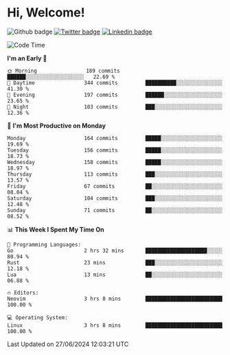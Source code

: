   # Hi, Welcome!
  ![Github badge](https://img.shields.io/github/followers/kraken-afk.svg?style=social&label=Follow&maxAge=2592000)
  [![Twitter badge](https://img.shields.io/badge/-Twitter-00acee?style=flat-square&logo=Twitter&logoColor=white)](https://twitter.com/trshppl)
  [![Linkedin badge](https://img.shields.io/badge/LinkedIn-0077B5?style=flat-square&logo=linkedin&logoColor=white)](https://www.linkedin.com/in/noveanrer)
<!--START_SECTION:waka-->
![Code Time](http://img.shields.io/badge/Code%20Time-234%20hrs%2055%20mins-blue)

**I'm an Early 🐤** 

```text
🌞 Morning                189 commits         ██████░░░░░░░░░░░░░░░░░░░   22.69 % 
🌆 Daytime                344 commits         ██████████░░░░░░░░░░░░░░░   41.30 % 
🌃 Evening                197 commits         ██████░░░░░░░░░░░░░░░░░░░   23.65 % 
🌙 Night                  103 commits         ███░░░░░░░░░░░░░░░░░░░░░░   12.36 % 
```
📅 **I'm Most Productive on Monday** 

```text
Monday                   164 commits         █████░░░░░░░░░░░░░░░░░░░░   19.69 % 
Tuesday                  156 commits         █████░░░░░░░░░░░░░░░░░░░░   18.73 % 
Wednesday                158 commits         █████░░░░░░░░░░░░░░░░░░░░   18.97 % 
Thursday                 113 commits         ███░░░░░░░░░░░░░░░░░░░░░░   13.57 % 
Friday                   67 commits          ██░░░░░░░░░░░░░░░░░░░░░░░   08.04 % 
Saturday                 104 commits         ███░░░░░░░░░░░░░░░░░░░░░░   12.48 % 
Sunday                   71 commits          ██░░░░░░░░░░░░░░░░░░░░░░░   08.52 % 
```


📊 **This Week I Spent My Time On** 

```text
💬 Programming Languages: 
Go                       2 hrs 32 mins       ████████████████████░░░░░   80.94 % 
Rust                     23 mins             ███░░░░░░░░░░░░░░░░░░░░░░   12.18 % 
Lua                      13 mins             ██░░░░░░░░░░░░░░░░░░░░░░░   06.88 % 

🔥 Editors: 
Neovim                   3 hrs 8 mins        █████████████████████████   100.00 % 

💻 Operating System: 
Linux                    3 hrs 8 mins        █████████████████████████   100.00 % 
```


 Last Updated on 27/06/2024 12:03:21 UTC
<!--END_SECTION:waka-->